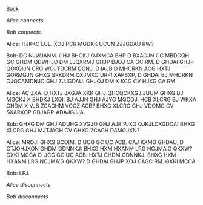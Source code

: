[Back](..)

*Alice connects*

*Bob connects*

Alice: HJKKC LCL. XOJ PCR MGDKK UCCN ZJJGDAU RW?

Bob: DG NJWJANM. GHJ BHCKJ OJXMCA BHP D BXAGJN GC MBDGQH GC GHDM QDWHJO DM LJQXRMJ GHJP BJOJ CA GC RM. D GHDAI GHJP QOXQIJN CRO WOJTDCRM QCNJ. D IAJB D MHCRKN ACG HXTJ GORMGJN GHXG SRKDRM QXJMXO URP! XAPBXP, D GHDAI BJ MHCRKN OJQCAMDNJO GHJ ZJJGDAU. GHJOJ DM X KCG CV HJXG CA RM.

Alice: AC ZXA. D HXTJ JXGJA XKK GHJ QHCQCKXGJ JUUM GHXG BJ MGCKJ X BHDKJ LXQI. BJ AJJN GHJ AJYG MQCOJ. HCB XLCRG BJ WKXA GHDM X VJB ZCAGHM VOCZ ACB? BHXG XLCRG GHJ VDOMG CV SXARXOP GBJAGP-ADAJGJJA.

Bob: GHXG DM GHJ ADUHG XVGJO GHJ AJB PJXO QJKJLOXGDCA! BHXG XLCRG GHJ MJTJAGH CV GHXG ZCAGH DAMGJXN?

Alice: MROJ! GHXG BCOIM. D UCG GC UC ACB. CAJ KXMG GHDAU, D CTJOHJXON GHDM ODNNKJ: BHXG HXM HXANM LRG NCJMA'G QKXW? GXKI MCCA D UCG GC UC ACB. HXTJ GHDM ODNNKJ: BHXG HXM HXANM LRG NCJMA'G QKXW? D GHDAI GHJP XOJ CAGC RM. GXKI MCCA.

Bob: LPJ.

*Alice disconnects*

*Bob disconnects*
